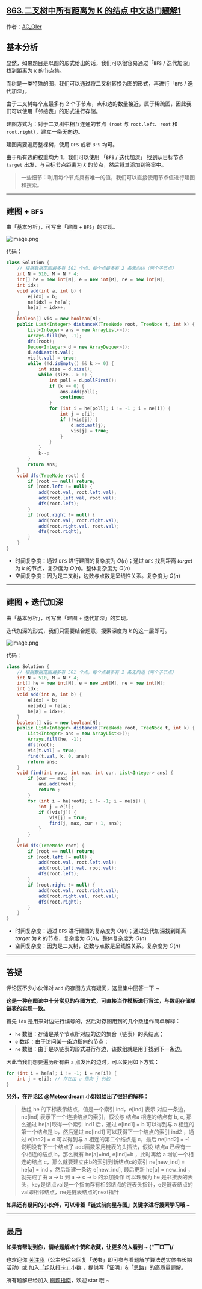 ## [863.二叉树中所有距离为 K 的结点 中文热门题解1](https://leetcode.cn/problems/all-nodes-distance-k-in-binary-tree/solutions/100000/gong-shui-san-xie-yi-ti-shuang-jie-jian-x6hak)

作者：[AC_OIer](https://leetcode.cn/u/AC_OIer)
## 基本分析

显然，如果题目是以图的形式给出的话，我们可以很容易通过「`BFS` / 迭代加深」找到距离为 $k$ 的节点集。

而树是一类特殊的图，我们可以通过将二叉树转换为图的形式，再进行「`BFS` / 迭代加深」。

由于二叉树每个点最多有 $2$ 个子节点，点和边的数量接近，属于稀疏图，因此我们可以使用「邻接表」的形式进行存储。

建图方式为：对于二叉树中相互连通的节点（`root` 与 `root.left`、`root` 和 `root.right`），建立一条无向边。

建图需要遍历整棵树，使用 `DFS` 或者 `BFS` 均可。

由于所有边的权重均为 $1$，我们可以使用 「`BFS` / 迭代加深」 找到从目标节点 `target` 出发，与目标节点距离为 $k$ 的节点，然后将其添加到答案中。

>一些细节：利用每个节点具有唯一的值，我们可以直接使用节点值进行建图和搜索。


---

## 建图 + `BFS`

由「基本分析」，可写出「建图 + `BFS`」的实现。

![image.png](https://pic.leetcode-cn.com/1627435303-JWROoB-image.png)

代码：
```Java []
class Solution {
    // 根据数据范围最多有 501 个点，每个点最多有 2 条无向边（两个子节点）
    int N = 510, M = N * 4;
    int[] he = new int[N], e = new int[M], ne = new int[M];
    int idx;
    void add(int a, int b) {
        e[idx] = b;
        ne[idx] = he[a];
        he[a] = idx++;
    }
    boolean[] vis = new boolean[N];
    public List<Integer> distanceK(TreeNode root, TreeNode t, int k) {
        List<Integer> ans = new ArrayList<>();
        Arrays.fill(he, -1);
        dfs(root);
        Deque<Integer> d = new ArrayDeque<>();
        d.addLast(t.val);
        vis[t.val] = true;
        while (!d.isEmpty() && k >= 0) {
            int size = d.size();
            while (size-- > 0) {
                int poll = d.pollFirst();
                if (k == 0) {
                    ans.add(poll);
                    continue;
                }
                for (int i = he[poll]; i != -1 ; i = ne[i]) {
                    int j = e[i];
                    if (!vis[j]) {
                        d.addLast(j);
                        vis[j] = true;
                    }
                }
            }
            k--;
        }
        return ans;
    }
    void dfs(TreeNode root) {
        if (root == null) return;
        if (root.left != null) {
            add(root.val, root.left.val);
            add(root.left.val, root.val);
            dfs(root.left);
        }
        if (root.right != null) {
            add(root.val, root.right.val);
            add(root.right.val, root.val);
            dfs(root.right);
        }
    }
}
```
* 时间复杂度：通过 `DFS` 进行建图的复杂度为 $O(n)$；通过 `BFS` 找到距离 $target$ 为 $k$ 的节点，复杂度为 $O(n)$。整体复杂度为 $O(n)$
* 空间复杂度：因为是二叉树，边数与点数是呈线性关系。复杂度为 $O(n)$

---

## 建图 + 迭代加深

由「基本分析」，可写出「建图 + 迭代加深」的实现。

迭代加深的形式，我们只需要结合题意，搜索深度为 $k$ 的这一层即可。

![image.png](https://pic.leetcode-cn.com/1627435278-iGCsTQ-image.png)

代码：
```Java []
class Solution {
    // 根据数据范围最多有 501 个点，每个点最多有 2 条无向边（两个子节点）
    int N = 510, M = N * 4;
    int[] he = new int[N], e = new int[M], ne = new int[M];
    int idx;
    void add(int a, int b) {
        e[idx] = b;
        ne[idx] = he[a];
        he[a] = idx++;
    }
    boolean[] vis = new boolean[N];
    public List<Integer> distanceK(TreeNode root, TreeNode t, int k) {
        List<Integer> ans = new ArrayList<>();
        Arrays.fill(he, -1);
        dfs(root);
        vis[t.val] = true;
        find(t.val, k, 0, ans);
        return ans;
    }
    void find(int root, int max, int cur, List<Integer> ans) {
        if (cur == max) {
            ans.add(root);
            return ;
        }
        for (int i = he[root]; i != -1; i = ne[i]) {
            int j = e[i];
            if (!vis[j]) {
                vis[j] = true;
                find(j, max, cur + 1, ans);
            }
        }
    }
    void dfs(TreeNode root) {
        if (root == null) return;
        if (root.left != null) {
            add(root.val, root.left.val);
            add(root.left.val, root.val);
            dfs(root.left);
        }
        if (root.right != null) {
            add(root.val, root.right.val);
            add(root.right.val, root.val);
            dfs(root.right);
        }
    }
}
```
* 时间复杂度：通过 `DFS` 进行建图的复杂度为 $O(n)$；通过迭代加深找到距离 $target$ 为 $k$ 的节点，复杂度为 $O(n)$。整体复杂度为 $O(n)$
* 空间复杂度：因为是二叉树，边数与点数是呈线性关系。复杂度为 $O(n)$

---

## 答疑

评论区不少小伙伴对 `add` 的存图方式有疑问，这里集中回答一下 ~ 

**这是一种在图论中十分常见的存图方式，可直接当作模板进行背过，与数组存储单链表的实现一致。**

首先 `idx` 是用来对边进行编号的，然后对存图用到的几个数组作简单解释：

* `he` 数组：存储是某个节点所对应的边的集合（链表）的头结点；
* `e`  数组：由于访问某一条边指向的节点；
* `ne` 数组：由于是以链表的形式进行存边，该数组就是用于找到下一条边。

因此当我们想要遍历所有由 `a` 点发出的边时，可以使用如下方式：

```Java []
for (int i = he[a]; i != -1; i = ne[i]) {
    int j = e[i]; // 存在由 a 指向 j 的边
}
```

**另外，在评论区 [@Meteordream](/u/meteordream/) 小姐姐给出了很好的解释：**

> 数组 he 的下标表示结点，值是一个索引 ind，e[ind] 表示 对应一条边，ne[ind] 表示下一个连接结点的索引，假设与 结点a 相连的结点有 b, c, 那么通过 he[a]取得一个索引 ind1 后，通过 e[ind1] = b 可以得到与 a 相连的第一个结点是 b，然后通过 ne[ind1] 可以获得下一个结点的索引 ind2 ，通过 e[ind2] = c 可以得到与 a 相连的第二个结点是 c，最后 ne[ind2] = -1 说明没有下一个结点了
add函数采用链表的头插法，假设 结点a 已经有一个相连的结点 b，那么就有 he[a]=ind, e[ind]=b ，此时再给 a 增加一个相连的结点 c，那么就要建立由b的索引到新结点c的索引 ne[new_ind] = he[a] = ind ，然后新建一条边 e[new_ind], 最后更新 he[a] = new_ind ，就完成了由 a -> b 到 a -> c -> b 的添加操作
可以理解为 he 是邻接表的表头，key是结点val是一个指向存有相邻结点的链表头指针，e是链表结点的val即相邻结点，ne是链表结点的next指针

**如果还有疑问的小伙伴，可以带着「链式前向星存图」关键字进行搜索学习哦 ~**

---

## 最后

**如果有帮助到你，请给题解点个赞和收藏，让更多的人看到 ~ ("▔□▔)/**

也欢迎你 [关注我](https://oscimg.oschina.net/oscnet/up-19688dc1af05cf8bdea43b2a863038ab9e5.png)（公主号后台回复「送书」即可参与看题解学算法送实体书长期活动）或 加入[「组队打卡」](https://leetcode-cn.com/u/ac_oier/)小群 ，提供写「证明」&「思路」的高质量题解。

所有题解已经加入 [刷题指南](https://github.com/SharingSource/LogicStack-LeetCode/wiki)，欢迎 star 哦 ~ 